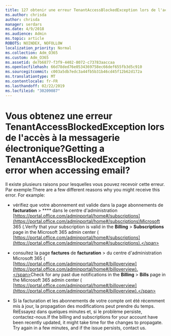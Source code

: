 ```yaml
---
title: 127 obtenir une erreur TenantAccessBlockedException lors de l'accès à la messagerie électronique?
ms.author: chrisda
author: chrisda
manager: serdars
ms.date: 4/9/2018
ms.audience: Admin
ms.topic: article
ROBOTS: NOINDEX, NOFOLLOW
localization_priority: Normal
ms.collection: Adm_O365
ms.custom: Adm_O365
ms.assetid: de7b6877-f3f9-4402-8072-c73783aaccaa
ms.openlocfilehash: 66d78ded76e0534369758ec66def655fb3d5c910
ms.sourcegitcommit: c003a5db7edc3a44fb5b31b46cd45f12b62d172a
ms.translationtype: MT
ms.contentlocale: fr-FR
ms.lasthandoff: 02/22/2019
ms.locfileid: "30209087"
---
```

# <a name="getting-a-tenantaccessblockedexception-error-when-accessing-email"></a><span data-ttu-id="9a776-102">Vous obtenez une erreur TenantAccessBlockedException lors de l'accès à la messagerie électronique?</span><span class="sxs-lookup"><span data-stu-id="9a776-102">Getting a TenantAccessBlockedException error when accessing email?</span></span>

<span data-ttu-id="9a776-p101">Il existe plusieurs raisons pour lesquelles vous pouvez recevoir cette erreur. Par exemple:</span><span class="sxs-lookup"><span data-stu-id="9a776-p101">There are a few different reasons why you might receive this error. For example:</span></span>
  
- <span data-ttu-id="9a776-105">vérifiez que votre abonnement est valide dans la page abonnements de **facturation** \> \*\*\*\* dans le centre d'administration [https://portal.office.com/adminportal/home#/subscriptions](https://portal.office.com/adminportal/home#/subscriptions)Microsoft 365 (.</span><span class="sxs-lookup"><span data-stu-id="9a776-105">Verify that your subscription is valid in the **Billing** \> **Subscriptions** page in the Microsoft 365 admin center ( [https://portal.office.com/adminportal/home#/subscriptions](https://portal.office.com/adminportal/home#/subscriptions).</span></span>
    
- <span data-ttu-id="9a776-106">consultez la page **factures** de **facturation** \> du centre d'administration Microsoft 365 ( [https://portal.office.com/adminportal/home#/billoverview](https://portal.office.com/adminportal/home#/billoverview).</span><span class="sxs-lookup"><span data-stu-id="9a776-106">Check for any past due notifications in the **Billing** \> **Bills** page in the Microsoft 365 admin center ( [https://portal.office.com/adminportal/home#/billoverview](https://portal.office.com/adminportal/home#/billoverview).</span></span>
    
- <span data-ttu-id="9a776-p102">Si la facturation et les abonnements de votre compte ont été récemment mis à jour, la propagation des modifications peut prendre du temps. RéEssayez dans quelques minutes et, si le problème persiste, contactez-nous.</span><span class="sxs-lookup"><span data-stu-id="9a776-p102">If the billing and subscriptions for your account have been recently updated, it might take time for the changes to propagate. Try again in a few minutes, and if the issue persists, contact us.</span></span>
    

